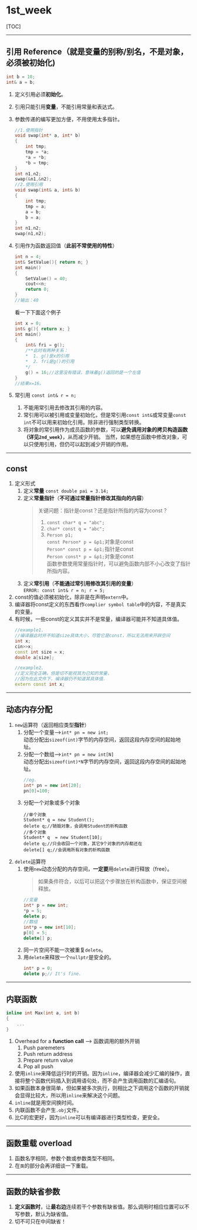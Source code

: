 ﻿# 1st_week

[TOC]

---
## 引用 Reference（就是变量的别称/别名，不是对象，必须被初始化)  

```C++
int b = 10;
int& a = b;
```  

1. 定义引用必须**初始化**。
2. 引用只能引用**变量**，不能引用常量和表达式。
3. 参数传递的编写更加方便，不用使用太多指针。
    ```C++
    //1.使用指针
    void swap(int* a, int* b)
    {
        int tmp;
        tmp = *a;
        *a = *b;
        *b = tmp;
    }
    int n1,n2;
    swap(&n1,&n2);
    //2.使用引用
    void swap(int& a, int& b)
    {
        int tmp;
        tmp = a;
        a = b;
        b = a;
    }
    int n1,n2;
    swap(n1,n2);
    ```
4. 引用作为函数返回值（**此前不常使用的特性**）
    ```C++
    int n = 4;
    int& SetValue(){ return n; }
    int main()
    {
        SetValue() = 40;
        cout<<n;
        return 0;
    }
    //输出：40
    ```
    看一下下面这个例子
    ```C++
    int x = 0;
    int& g(){ return x; }
    int main()
    {
        int& fri = g();
        /**此时有两种关系：
        *  1. g()是x的引用
        *  2. fri是g()的引用
        */
        g() = 16;//这里没有错误，意味着g()返回的是一个左值
    }
    //结果x=16。
    ```
    
5. 常引用   `const int& r = n;`
    1. 不能用常引用去修改其引用的内容。
    2. 常引用可以被引用或变量初始化，但是常引用`const int&`或常变量`const int`不可以用来初始化引用。除非进行强制类型转换。
    3. 将对象的常引用作为成员函数的参数，可以**避免调用对象的拷贝构造函数（详见`2nd_week`）**，从而减少开销。
        当然，如果想在函数中修改对象，可以只使用引用，但仍可以起到减少开销的作用。
---
## const
1. 定义形式
    1. 定义**常量**    `const double pai = 3.14;`
    2. 定义**常量指针**（**不可通过常量指针修改其指向的内容**）
        > 关键问题：指针是const？还是指针所指的内容为const？  
        > 1. `const char* q = "abc";`  
        > 2. `char* const q = "abc";`  
        > 3. `Person p1; `  
        >     `const Person* p = &p1;`对象是const  
        >     `Person* const p = &p1;`指针是const  
        >     `Person const* p = &p1;`对象是const  
        函数参数使用常量指针时，可以避免函数内部不小心改变了指针所指内容。
    3. 定义**常引用**（**不能通过常引用修改其引用的变量**）  
        `ERROR: const int& r = n; r = 5;`
2. const的值必须被初始化，除非是在声明`extern`中。
3. 编译器将const定义的东西看作`complier symbol table`中的内容，不是真实的变量。
4. 有时候，一些const的定义其实并不是常量，编译器可能并不知道具体值。
    ```C++
    //example1.
    //编译器此时并不知道size具体大小，尽管它是const，所以无法用来开辟空间
    int x;
    cin>>x;
    const int size = x;
    double a[size];

    //example2.
    //定义完全正确，但是切不能视其为已知的常量，
    //因为在此文件下，编译器仍不知道其具体值.
    extern const int x;
    ```
---
## 动态内存分配
1. `new`运算符（返回相应类型**指针**）
    1. 分配一个变量-->`int* pn = new int;`  
        动态分配出`sizeof(int)`字节的内存空间，返回这段内存空间的起始地址。
    2. 分配一个数组-->`int* pn = new int[N]`  
        动态分配出`sizeof(int)*N`字节的内存空间，返回这段内存空间的起始地址。
        ```C++
        //eg.
        int* pn = new int[20];
        pn[0]=100;
        ```
    3. 分配一个对象或多个对象
        ```
        //单个对象
        Student* q = new Student();
        delete q;//销毁对象，会调用Student的析构函数
        //多个对象
        Student* q  = new Student[10];
        delete q;//只会收回一个对象，其它9个对象的内存都还在
        delete[] q;//会调用所有对象的析构函数
        ```
2. `delete`运算符
    1. 使用`new`动态分配的内存空间，**一定要**用`delete`进行释放（free）。
        > 如果条件符合，以后可以把这个步骤放在析构函数中，保证空间被释放。
        ```C++
        //变量
        int* p = new int;
        *p = 5;
        delete p;
        //数组
        int*p = new int[10];
        p[0] = 5;
        delete[] p;
        ```
     2. 同一片空间不能一次被重复`delete`。
     3. 用`delete`来释放一个`nullptr`是安全的。
        ```C++
        int* p = 0;
        delete p;// It's fine.
        ```
---
## 内联函数
```C++
inline int Max(int a, int b)
{
    ...
}
```
1. Overhead for a **function call** --> 函数调用的额外开销
    1. Push paremeters
    2. Push return address
    3. Prepare return value
    4. Pop all push
2. 使用`inline`来降低运行时的开销。因为`inline`，编译器会减少汇编的操作，直接将整个函数代码插入到调用语句处，而不会产生调用函数的汇编语句。
3. 如果函数本身很简单，但如果被多次执行，则相比之下调用这个函数的开销就会显得比较大，所以用`inline`来解决这个问题。
4. `inline`就是用空间换时间。
5. 内联函数不会产生`.obj`文件。
6. 比C的宏更好，因为`inline`可以有编译器进行类型检查，更安全。
---
## 函数重载 overload
1. 函数名字相同，参数个数或参数类型不相同。
2. 在`类`的部分会再详细谈一下重载。
---
## 函数的缺省参数
1. **定义函数时**，让**最右边**连续若干个参数有缺省值。那么调用时相应位置可以不写参数，默认为缺省值。
2. 切不可只在中间缺省！














